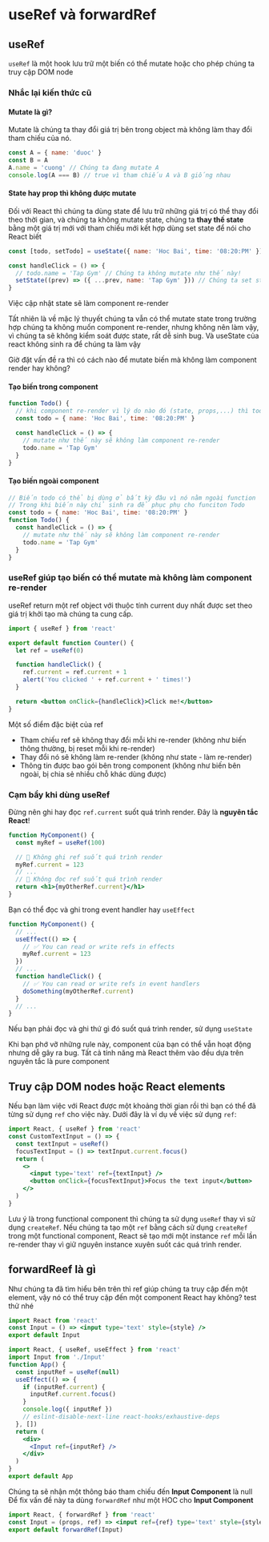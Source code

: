 # useRef và forwardRef

## useRef

`useRef` là một hook lưu trữ một biến có thể mutate hoặc cho phép chúng ta truy cập DOM node

### Nhắc lại kiến thức cũ

#### Mutate là gì?

Mutate là chúng ta thay đổi giá trị bên trong object mà không làm thay đổi tham chiếu của nó.

```js
const A = { name: 'duoc' }
const B = A
A.name = 'cuong' // Chúng ta đang mutate A
console.log(A === B) // true vì tham chiếu A và B giống nhau
```

#### State hay prop thì không được mutate

Đối với React thì chúng ta dùng state để lưu trữ những giá trị có thể thay đổi theo thời gian, và chúng ta không mutate state, chúng ta **thay thế state** bằng một giá trị mới với tham chiếu mới kết hợp dùng set state để nói cho React biết

```jsx
const [todo, setTodo] = useState({ name: 'Hoc Bai', time: '08:20:PM' })

const handleClick = () => {
  // todo.name = 'Tap Gym' // Chúng ta không mutate như thế này!
  setState((prev) => ({ ...prev, name: 'Tap Gym' })) // Chúng ta set state với một giá trị object mới khác tham chiếu object cũ
}
```

Việc cập nhật state sẽ làm component re-render

Tất nhiên là về mặc lý thuyết chúng ta vẫn có thể mutate state trong trường hợp chúng ta không muốn component re-render, nhưng không nên làm vậy, vì chúng ta sẽ không kiểm soát được state, rất dễ sinh bug. Và useState của react không sinh ra để chúng ta làm vậy

Giờ đặt vấn đề ra thì có cách nào để mutate biến mà không làm component render hay không?

#### Tạo biến trong component

```jsx
function Todo() {
  // khi component re-render vì lý do nào đó (state, props,...) thì todo sẽ bị assign lại
  const todo = { name: 'Hoc Bai', time: '08:20:PM' }

  const handleClick = () => {
    // mutate như thế này sẽ không làm component re-render
    todo.name = 'Tap Gym'
  }
}
```

#### Tạo biến ngoài component

```jsx
// Biến todo có thể bị dùng ở bất kỳ đâu vì nó nằm ngoài function
// Trong khi biến này chỉ sinh ra để phục phụ cho funciton Todo
const todo = { name: 'Hoc Bai', time: '08:20:PM' }
function Todo() {
  const handleClick = () => {
    // mutate như thế này sẽ không làm component re-render
    todo.name = 'Tap Gym'
  }
}
```

### useRef giúp tạo biến có thể mutate mà không làm component re-render

useRef return một ref object với thuộc tính current duy nhất được set theo giá trị khởi tạo mà chúng ta cung cấp.

```jsx
import { useRef } from 'react'

export default function Counter() {
  let ref = useRef(0)

  function handleClick() {
    ref.current = ref.current + 1
    alert('You clicked ' + ref.current + ' times!')
  }

  return <button onClick={handleClick}>Click me!</button>
}
```

Một số điểm đặc biệt của ref

- Tham chiếu ref sẽ không thay đổi mỗi khi re-render (không như biến thông thường, bị reset mỗi khi re-render)
- Thay đổi nó sẽ không làm re-render (không như state - làm re-render)
- Thông tin được bao gói bên trong component (không như biến bên ngoài, bị chia sẻ nhiều chỗ khác dùng được)

### Cạm bẩy khi dùng useRef

Đừng nên ghi hay đọc `ref.current` suốt quá trình render. Đây là **nguyên tắc React**!

```jsx
function MyComponent() {
  const myRef = useRef(100)

  // 🚩 Không ghi ref suốt quá trình render
  myRef.current = 123
  // ...
  // 🚩 Không đọc ref suốt quá trình render
  return <h1>{myOtherRef.current}</h1>
}
```

Bạn có thể đọc và ghi trong event handler hay `useEffect`

```jsx
function MyComponent() {
  // ...
  useEffect(() => {
    // ✅ You can read or write refs in effects
    myRef.current = 123
  })
  // ...
  function handleClick() {
    // ✅ You can read or write refs in event handlers
    doSomething(myOtherRef.current)
  }
  // ...
}
```

Nếu bạn phải đọc và ghi thứ gì đó suốt quá trình render, sử dụng `useState`

Khi bạn phớ vỡ những rule này, component của bạn có thể vẫn hoạt động nhưng dễ gây ra bug. Tất cả tính năng mà React thêm vào đều dựa trên nguyên tắc là pure component

## Truy cập DOM nodes hoặc React elements

Nếu bạn làm việc với React được một khoảng thời gian rồi thì bạn có thể đã từng sử dụng `ref` cho việc này. Dưới đây là ví dụ về việc sử dụng `ref`:

```jsx
import React, { useRef } from 'react'
const CustomTextInput = () => {
  const textInput = useRef()
  focusTextInput = () => textInput.current.focus()
  return (
    <>
      <input type='text' ref={textInput} />
      <button onClick={focusTextInput}>Focus the text input</button>
    </>
  )
}
```

Lưu ý là trong functional component thì chúng ta sử dụng `useRef` thay vì sử dụng `createRef`. Nếu chúng ta tạo một `ref` bằng cách sử dụng `createRef` trong một functional component, React sẽ tạo mới một instance `ref` mỗi lần re-render thay vì giữ nguyên instance xuyên suốt các quá trình render.

## forwardReef là gì

Như chúng ta đã tìm hiểu bên trên thì ref giúp chúng ta truy cập đến một element, vậy nó có thể truy cập đến một component React hay không? test thử nhé

```jsx
import React from 'react'
const Input = () => <input type='text' style={style} />
export default Input
```

```jsx
import React, { useRef, useEffect } from 'react'
import Input from './Input'
function App() {
  const inputRef = useRef(null)
  useEffect(() => {
    if (inputRef.current) {
      inputRef.current.focus()
    }
    console.log({ inputRef })
    // eslint-disable-next-line react-hooks/exhaustive-deps
  }, [])
  return (
    <div>
      <Input ref={inputRef} />
    </div>
  )
}
export default App
```

Chúng ta sẽ nhận một thông báo tham chiếu đến **Input Component** là null
Để fix vấn đề này ta dùng `forwardRef` như một HOC cho **Input Component**

```jsx
import React, { forwardRef } from 'react'
const Input = (props, ref) => <input ref={ref} type='text' style={style} />
export default forwardRef(Input)
```
